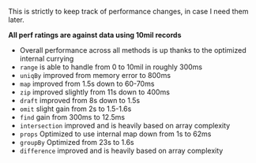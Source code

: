 This is strictly to keep track of performance changes, in case I need them later.

**All perf ratings are against data using 10mil records**

- Overall performance across all methods is up thanks to the optimized internal currying
- `range` is able to handle from 0 to 10mil in roughly 300ms
- `uniqBy` improved from memory error to 800ms
- `map` improved from 1.5s down to 60-70ms
- `zip` improved slightly from 11s down to 400ms
- `draft` improved from 8s down to 1.5s
- `omit` slight gain from 2s to 1.5-1.6s
- `find` gain from 300ms to 12.5ms
- `intersection` improved and is heavily based on array complexity
- `props` Optimized to use internal map down from 1s to 62ms
- `groupBy` Optimized from 23s to 1.6s
- `difference` improved and is heavily based on array complexity
